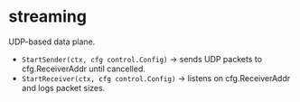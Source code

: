 # streaming

UDP-based data plane.

- `StartSender(ctx, cfg control.Config)` → sends UDP packets to cfg.ReceiverAddr until cancelled.
- `StartReceiver(ctx, cfg control.Config)` → listens on cfg.ReceiverAddr and logs packet sizes.